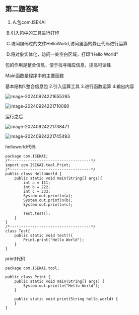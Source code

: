 ## 第二题答案

1. A.包com.ISEKAI

​       B.引入包中的工具进行打印

​       C.访问编码过的文件HelloWorld,访问里面的静止代码进行运算

​       D.将对象实体化，访问一处空白区域，打印“Hello World”

包的作用是整合信息，便于找寻相应信息，提高可读性

Main函数是程序中的主要函数

基本结构1.整合信息包 2.引入运算工具 3.进行函数运算 4.输出内容

![image-20240924221655265](C:\Users\90852\AppData\Roaming\Typora\typora-user-images\image-20240924221655265.png)

![image-20240924221710080](C:\Users\90852\AppData\Roaming\Typora\typora-user-images\image-20240924221710080.png)

运行之后

![image-20240924221738471](C:\Users\90852\AppData\Roaming\Typora\typora-user-images\image-20240924221738471.png)

![image-20240924221745493](C:\Users\90852\AppData\Roaming\Typora\typora-user-images\image-20240924221745493.png)

helloworld代码

```
package com.ISEKAI;
/*------------------------------------*/
import com.ISEKAI.tool.Print;
/*------------------------------------*/
public class HelloWorld {
    public static void main(String[] args){
        int a = 111;
        int b = 222;
        int c = 333;
        System.out.println(a);
        System.out.println(b);
        System.out.println(c);

        Test.test();
    }
}
/*------------------------------------*/
class Test{
    public static void test(){
        Print.print("Hello World");
    }
}
```

printf代码

```
package com.ISEKAI.tool;

public class Print {
    public static void main(String[] args) {
        System.out.println("Hello World");
    }

    public static void print(String hello_world) {
    }
}

```

